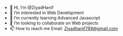 - 👋 Hi, I’m @ZiyadHanif
- 👀 I’m interested in Web Development
- 🌱 I’m currently learning Advanced Javascript
- 💞️ I’m looking to collaborate on Web projects
- 📫 How to reach me Email: Ziyadhanif789@gmail.com

<!---
ZiyadHanif/ZiyadHanif is a ✨ special ✨ repository because its `README.md` (this file) appears on your GitHub profile.
You can click the Preview link to take a look at your changes.
--->
